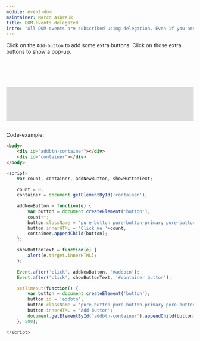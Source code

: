 ```yaml
---
module: event-dom
maintainer: Marco Asbreuk
title: DOM-events delegated
intro: "All DOM-events are subscribed using delegation. Even if you are listening to one node by id-reference. Advantage of this approach is that you can setup the listeners without the need to worry whether the nodes are in the DOM. This examples shows how subscribers of a specific node as well as multiple nodes by a selector are set up. The subscribers are setup before the nodes are in the DOM."
---
```


<style type="text/css">
    #addbtn-container {
        margin-top: 2em;
        min-height: 2.1em;
    }
    #container {
        margin: 2em 0;
        padding: 1em;
        min-height: 4.6em;
        background-color: #ddd;
    }
    #container button {
        margin: 0.25em;
    }
</style>

Click on the `Add-button` to add some extra buttons. Click on those extra buttons to show a pop-up.

<div id="addbtn-container"></div>
<div id="container"></div>


Code-example:

```html
<body>
    <div id="addbtn-container"></div>
    <div id="container"></div>
</body>
```

```js
<script>
    var count, container, addNewButton, showButtonText;

    count = 0;
    container = document.getElementById('container');

    addNewButton = function(e) {
        var button = document.createElement('button');
        count++;
        button.className = 'pure-button pure-button-primary pure-button-bordered';
        button.innerHTML = 'Click me '+count;
        container.appendChild(button);
    };

    showButtonText = function(e) {
        alert(e.target.innerHTML);
    };

    Event.after('click', addNewButton, '#addbtn');
    Event.after('click', showButtonText, '#container button');

    setTimeout(function() {
        var button = document.createElement('button');
        button.id = 'addbtn';
        button.className = 'pure-button pure-button-primary pure-button-bordered';
        button.innerHTML = 'Add button';
        document.getElementById('addbtn-container').appendChild(button);
    }, 500);

</script>
```

<script src="../../assets/core.js"></script>
<script>
    ITSA = require('core');
    ITSA.ready().then(
        function() {
            var count, container, addNewButton, showButtonText;

            count = 0;
            container = document.getElementById('container');

            addNewButton = function(e) {
                var button = document.createElement('button');
                count++;
                button.className = 'pure-button pure-button-primary pure-button-bordered';
                button.innerHTML = 'Click me '+count;
                container.appendChild(button);
            };

            showButtonText = function(e) {
                alert(e.target.innerHTML);
            };

            ITSA.Event.after('click', addNewButton, '#addbtn');
            ITSA.Event.after('click', showButtonText, '#container button');

            setTimeout(function() {
                var button = document.createElement('button');
                button.id = 'addbtn';
                button.className = 'pure-button pure-button-primary pure-button-bordered';
                button.innerHTML = 'Add button';
                document.getElementById('addbtn-container').appendChild(button);
            }, 500);

        }
    );
</script>
